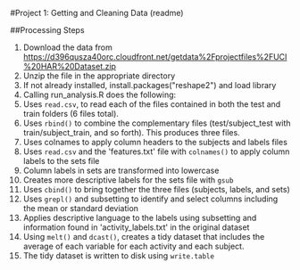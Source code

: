 #Project 1: Getting and Cleaning Data (readme)

##Processing Steps

1. Download the data from https://d396qusza40orc.cloudfront.net/getdata%2Fprojectfiles%2FUCI%20HAR%20Dataset.zip
2. Unzip the file in the appropriate directory
3. If not already installed, install.packages("reshape2") and load library
4. Calling run_analysis.R does the following:
 1. Uses `read.csv`, to read each of the files contained in both the test and train folders (6 files total). 
 2. Uses `rbind()` to combine the complementary files (test/subject_test with train/subject_train, and so forth). This produces three files. 
 3. Uses colnames to apply column headers to the subjects and labels files
 4. Uses `read.csv` and the 'features.txt' file with `colnames()` to apply column labels to the sets file
 5. Column labels in sets are transformed into lowercase
 6. Creates more descriptive labels for the sets file with `gsub`
 7. Uses `cbind()` to bring together the three files (subjects, labels, and sets)
 8. Uses `grepl()` and subsetting to identify and select columns including the mean or standard deviation
 9. Applies descriptive language to the labels using subsetting and information found in 'activity_labels.txt' in the original dataset
 10. Using `melt()` and `dcast()`, creates a tidy dataset that includes the average of each variable for each activity and each subject.
 11. The tidy dataset is written to disk using `write.table`
 
